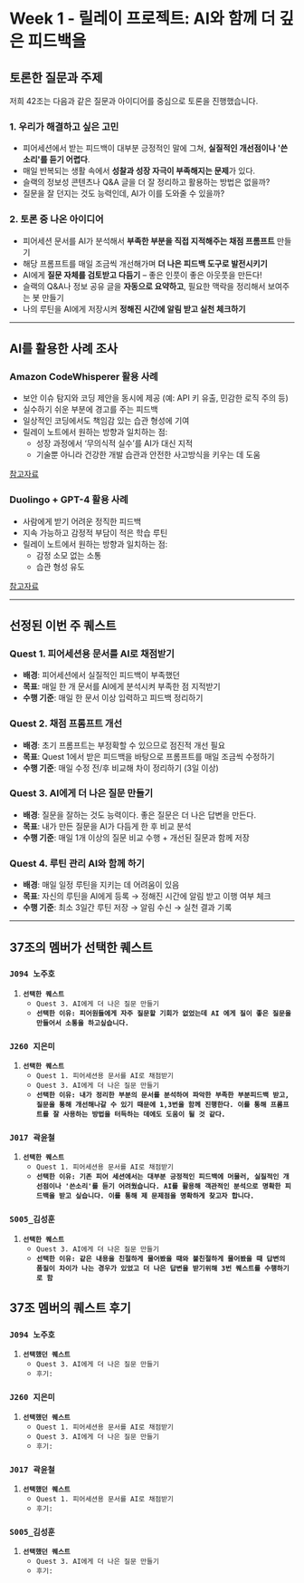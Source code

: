 # Week 1 - 릴레이 프로젝트: AI와 함께 더 깊은 피드백을

## 토론한 질문과 주제

저희 42조는 다음과 같은 질문과 아이디어를 중심으로 토론을 진행했습니다.

### 1. 우리가 해결하고 싶은 고민

- 피어세션에서 받는 피드백이 대부분 긍정적인 말에 그쳐, **실질적인 개선점이나 '쓴소리'를 듣기 어렵다**.
- 매일 반복되는 생활 속에서 **성찰과 성장 자극이 부족해지는 문제**가 있다.
- 슬랙의 정보성 콘텐츠나 Q&A 글을 더 잘 정리하고 활용하는 방법은 없을까?
- 질문을 잘 던지는 것도 능력인데, AI가 이를 도와줄 수 있을까?

### 2. 토론 중 나온 아이디어

- 피어세션 문서를 AI가 분석해서 **부족한 부분을 직접 지적해주는 채점 프롬프트** 만들기
- 해당 프롬프트를 매일 조금씩 개선해가며 **더 나은 피드백 도구로 발전시키기**
- AI에게 **질문 자체를 검토받고 다듬기** – 좋은 인풋이 좋은 아웃풋을 만든다!
- 슬랙의 Q&A나 정보 공유 글을 **자동으로 요약하고**, 필요한 맥락을 정리해서 보여주는 봇 만들기
- 나의 루틴을 AI에게 저장시켜 **정해진 시간에 알림 받고 실천 체크하기**

---

## AI를 활용한 사례 조사

### Amazon CodeWhisperer 활용 사례

- 보안 이슈 탐지와 코딩 제안을 동시에 제공 (예: API 키 유출, 민감한 로직 주의 등)
- 실수하기 쉬운 부분에 경고를 주는 피드백
- 일상적인 코딩에서도 책임감 있는 습관 형성에 기여
- 릴레이 노트에서 원하는 방향과 일치하는 점:
  - 성장 과정에서 ‘무의식적 실수’를 AI가 대신 지적
  - 기술뿐 아니라 건강한 개발 습관과 안전한 사고방식을 키우는 데 도움

[참고자료](https://docs.aws.amazon.com/codewhisperer/latest/userguide/whisper-legacy.html)

### Duolingo + GPT-4 활용 사례

- 사람에게 받기 어려운 정직한 피드백
- 지속 가능하고 감정적 부담이 적은 학습 루틴
- 릴레이 노트에서 원하는 방향과 일치하는 점:
  - 감정 소모 없는 소통
  - 습관 형성 유도

[참고자료](https://blog.duolingo.com/duolingo-max/)

---

## 선정된 이번 주 퀘스트

### Quest 1. 피어세션용 문서를 AI로 채점받기

- **배경**: 피어세션에서 실질적인 피드백이 부족했던
- **목표**: 매일 한 개 문서를 AI에게 분석시켜 부족한 점 지적받기
- **수행 기준**: 매일 한 문서 이상 입력하고 피드백 정리하기

### Quest 2. 채점 프롬프트 개선

- **배경**: 초기 프롬프트는 부정확할 수 있으므로 점진적 개선 필요
- **목표**: Quest 1에서 받은 피드백을 바탕으로 프롬프트를 매일 조금씩 수정하기
- **수행 기준**: 매일 수정 전/후 비교해 차이 정리하기 (3일 이상)

### Quest 3. AI에게 더 나은 질문 만들기

- **배경**: 질문을 잘하는 것도 능력이다. 좋은 질문은 더 나은 답변을 만든다.
- **목표**: 내가 만든 질문을 AI가 다듬게 한 후 비교 분석
- **수행 기준**: 매일 1개 이상의 질문 비교 수행 + 개선된 질문과 함께 저장

### Quest 4. 루틴 관리 AI와 함께 하기

- **배경**: 매일 일정 루틴을 지키는 데 어려움이 있음
- **목표**: 자신의 루틴을 AI에게 등록 → 정해진 시간에 알림 받고 이행 여부 체크
- **수행 기준**: 최소 3일간 루틴 저장 → 알림 수신 → 실천 결과 기록

- - -

## 37조의 멤버가 선택한 퀘스트

### `J094 노주호`
1. **`선택한 퀘스트`**
    - `Quest 3. AI에게 더 나은 질문 만들기`
    - **`선택한 이유: 피어원들에게 자주 질문할 기회가 없었는데 AI 에게 질이 좋은 질문을 만들어서 소통을 하고싶습니다.`**
### `J260 지은미`
1. **`선택한 퀘스트`**
    - `Quest 1. 피어세션용 문서를 AI로 채점받기`
    - `Quest 3. AI에게 더 나은 질문 만들기`
    - **`선택한 이유: 내가 정리한 부분의 문서를 분석하여 파악한 부족한 부분피드백 받고, 질문을 통해 개선해나갈 수 있기 때문에 1,3번을 함께 진행한다. 이를 통해 프롬프트를 잘 사용하는 방법을 터득하는 데에도 도움이 될 것 같다.`**
### `J017 곽윤철`
1. **`선택한 퀘스트`**
    - `Quest 1. 피어세션용 문서를 AI로 채점받기`
    - **`선택한 이유: 기존 피어 세션에서는 대부분 긍정적인 피드백에 머물러, 실질적인 개선점이나 '쓴소리'를 듣기 어려웠습니다. AI를 활용해 객관적인 분석으로 명확한 피드백을 받고 싶습니다. 이를 통해 제 문제점을 명확하게 찾고자 합니다.`**
### `S005_김성훈`
1. **`선택한 퀘스트`**
    - `Quest 3. AI에게 더 나은 질문 만들기`
    - **`선택한 이유: 같은 내용을 친절하게 물어봤을 때와 불친절하게 물어봤을 때 답변의 품질이 차이가 나는 경우가 있었고 더 나은 답변을 받기위해 3번 퀘스트를 수행하기로 함`**

## 37조 멤버의 퀘스트 후기

### `J094 노주호`
1. **`선택했던 퀘스트`**
    - `Quest 3. AI에게 더 나은 질문 만들기`
    - `후기:`
### `J260 지은미`
1. **`선택했던 퀘스트`**
    - `Quest 1. 피어세션용 문서를 AI로 채점받기`
    - `Quest 3. AI에게 더 나은 질문 만들기`
    - `후기:`
### `J017 곽윤철`
1. **`선택했던 퀘스트`**
    - `Quest 1. 피어세션용 문서를 AI로 채점받기`
    - `후기:`
### `S005_김성훈`
1. **`선택했던 퀘스트`**
    - `Quest 3. AI에게 더 나은 질문 만들기`
    - `후기:`
